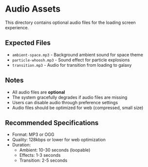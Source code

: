 # Audio Assets

This directory contains optional audio files for the loading screen experience.

## Expected Files

- `ambient-space.mp3` - Background ambient sound for space theme
- `particle-whoosh.mp3` - Sound effect for particle explosions
- `transition.mp3` - Audio for transition from loading to galaxy

## Notes

- All audio files are **optional**
- The system gracefully degrades if audio files are missing
- Users can disable audio through preference settings
- Audio files should be optimized for web (compressed, small size)

## Recommended Specifications

- Format: MP3 or OGG
- Quality: 128kbps or lower for web optimization
- Duration: 
  - Ambient: 10-30 seconds (loopable)
  - Effects: 1-3 seconds
  - Transition: 2-5 seconds